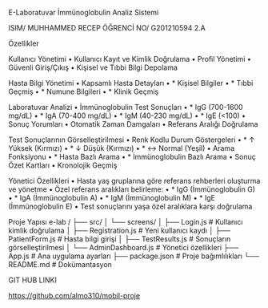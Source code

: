 E-Laboratuvar İmmünoglobulin Analiz Sistemi

ISIM/ MUHHAMMED RECEP
ÖĞRENCİ NO/ G201210594
2.A

Özellikler

Kullanıcı Yönetimi
•	Kullanıcı Kayıt ve Kimlik Doğrulama
•	Profil Yönetimi
•	Güvenli Giriş/Çıkış
•	Kişisel ve Tıbbi Bilgi Depolama

Hasta Bilgi Yönetimi
•	Kapsamlı Hasta Detayları
•	* Kişisel Bilgiler
•	* Tıbbi Geçmiş
•	* Numune Bilgileri
•	* Klinik Geçmiş

Laboratuvar Analizi
•	İmmünoglobulin Test Sonuçları
•	* IgG (700-1600 mg/dL)
•	* IgA (70-400 mg/dL)
•	* IgM (40-230 mg/dL)
•	* IgE (<100)
•	Sonuç Yorumları
•	Otomatik Zaman Damgaları
•	Referans Aralığı Doğrulama

Test Sonuçlarının Görselleştirilmesi
•	Renk Kodlu Durum Göstergeleri
•	* ↑ Yüksek (Kırmızı)
•	* ↓ Düşük (Kırmızı)
•	* ↔ Normal (Yeşil)
•	Arama Fonksiyonu
•	* Hasta Bazlı Arama
•	* İmmünoglobulin Bazlı Arama
•	Sonuç Özet Kartları
•	Kronolojik Geçmiş

Yönetici Özellikleri
•	Hasta yaş gruplarına göre referans rehberleri oluşturma ve yönetme
•	Özel referans aralıkları belirleme:
•	* IgG (İmmünoglobulin G)
•	* IgA (İmmünoglobulin A)
•	* IgM (İmmünoglobulin M)
•	* IgE (İmmünoglobulin E)
•	Test sonuçlarını yaşa özel aralıklara karşı doğrulama


Proje Yapısı
e-lab /
├── src/
│   └── screens/
│       ├── Login.js           # Kullanıcı kimlik doğrulama
│       ├── Registration.js    # Yeni kullanıcı kaydı
│       ├── PatientForm.js     # Hasta bilgi girişi
│       ├── TestResults.js     # Sonuçların görselleştirilmesi
│       └── AdminDashboard.js  # Yönetici özellikleri
├── App.js                     # Ana uygulama ayarları
├── package.json              # Proje bağımlılıkları
└── README.md                # Dokümantasyon





GIT HUB LINKI

https://github.com/almo310/mobil-proje

